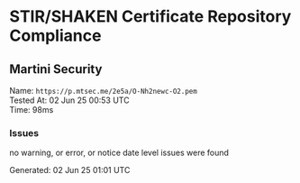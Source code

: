 # STIR/SHAKEN Certificate Repository Compliance

## Martini Security

Name: `https://p.mtsec.me/2e5a/O-Nh2newc-O2.pem`\
Tested At: 02 Jun 25 00:53 UTC\
Time: 98ms

### Issues

no warning, or error, or notice date level issues were found

Generated: 02 Jun 25 01:01 UTC